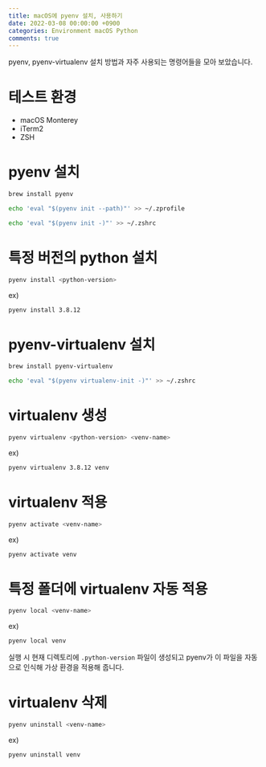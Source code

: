 ```yaml
---
title: macOS에 pyenv 설치, 사용하기
date: 2022-03-08 00:00:00 +0900
categories: Environment macOS Python
comments: true
---
```


pyenv, pyenv-virtualenv 설치 방법과 자주 사용되는 명령어들을 모아 보았습니다.

# 테스트 환경
* macOS Monterey
* iTerm2
* ZSH

# pyenv 설치

```zsh
brew install pyenv

echo 'eval "$(pyenv init --path)"' >> ~/.zprofile

echo 'eval "$(pyenv init -)"' >> ~/.zshrc
```

# 특정 버전의 python 설치

```zsh
pyenv install <python-version>
```

ex)

```zsh
pyenv install 3.8.12
```

# pyenv-virtualenv 설치

```zsh
brew install pyenv-virtualenv

echo 'eval "$(pyenv virtualenv-init -)"' >> ~/.zshrc
```

# virtualenv 생성

```zsh
pyenv virtualenv <python-version> <venv-name>
```

ex)

```zsh
pyenv virtualenv 3.8.12 venv
```

# virtualenv 적용

```zsh
pyenv activate <venv-name>
```

ex)

```zsh
pyenv activate venv
```

# 특정 폴더에 virtualenv 자동 적용

```zsh
pyenv local <venv-name>
```

ex)

```zsh
pyenv local venv
```

실행 시 현재 디렉토리에 `.python-version` 파일이 생성되고 pyenv가 이 파일을 자동으로 인식해 가상 환경을 적용해 줍니다.

# virtualenv 삭제

```zsh
pyenv uninstall <venv-name>
```

ex)
```zsh
pyenv uninstall venv
```
